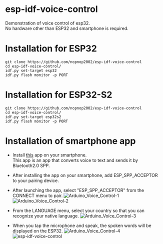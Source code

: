 # esp-idf-voice-control
Demonstration of voice control of esp32.   
No hardware other than ESP32 and smartphone is required.   

# Installation for ESP32

```
git clone https://github.com/nopnop2002/esp-idf-voice-control
cd esp-idf-voice-control/
idf.py set-target esp32
idf.py flash monitor -p PORT
```

# Installation for ESP32-S2

```
git clone https://github.com/nopnop2002/esp-idf-voice-control
cd esp-idf-voice-control/
idf.py set-target esp32s2
idf.py flash monitor -p PORT
```


# Installation of smartphone app

- Install [this](https://play.google.com/store/apps/details?id=appinventor.ai_cempehlivan92.Arduino_Sesli_Kontrol) app on your smartphone.   
 This app is an app that converts voice to text and sends it by Bluetooth2.0 SPP.   

- After installing the app on your smartphone, add ESP_SPP_ACCEPTOR to your pairing device.

- After launching the app, select "ESP_SPP_ACCEPTOR" from the CONNECT menu to pair.
![Arduino_Voice_Control-1](https://user-images.githubusercontent.com/6020549/107132341-64bedf80-6921-11eb-99d7-e6e032c78b3a.JPG)
![Arduino_Voice_Control-2](https://user-images.githubusercontent.com/6020549/107132344-67b9d000-6921-11eb-8824-8e6515a8d025.JPG)

- From the LANGUAGE menu, select your country so that you can recognize your native language.
![Arduino_Voice_Control-3](https://user-images.githubusercontent.com/6020549/107132346-6a1c2a00-6921-11eb-88f2-981d418b582f.JPG)

- When you tap the microphone and speak, the spoken words will be displayed on the ESP32.
![Arduino_Voice_Control-4](https://user-images.githubusercontent.com/6020549/107132349-6dafb100-6921-11eb-8a85-5a6c40896086.JPG)
![esp-idf-voice-control](https://user-images.githubusercontent.com/6020549/107132361-920b8d80-6921-11eb-800f-58bdb1ad5963.jpg)


